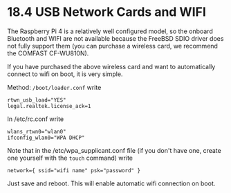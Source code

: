 # 18.4 USB Network Cards and WIFI

The Raspberry Pi 4 is a relatively well configured model, so the onboard Bluetooth and WIFI are not available because the FreeBSD SDIO driver does not fully support them (you can purchase a wireless card, we recommend the COMFAST CF-WU810N).

If you have purchased the above wireless card and want to automatically connect to wifi on boot, it is very simple.

Method: `/boot/loader.conf` write

```
rtwn_usb_load="YES"
legal.realtek.license_ack=1
```

In /etc/rc.conf write

```
wlans_rtwn0="wlan0"
ifconfig_wlan0="WPA DHCP"
```

Note that in the /etc/wpa_supplicant.conf file (if you don't have one, create one yourself with the `touch` command) write

```
network={ ssid="wifi name" psk="password" }
```

Just save and reboot. This will enable automatic wifi connection on boot.
